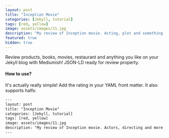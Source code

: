 ```yaml
---
layout: post
title: "Inception Movie"
categories: [Jekyll, tutorial]
tags: [red, yellow]
image: assets/images/11.jpg
description: "My review of Inception movie. Acting, plot and something else in this short description."
featured: true
hidden: true
---
```


Review products, books, movies, restaurant and anything you like on your Jekyll blog with Mediumish! JSON-LD ready for review property.

#### How to use?

It's actually really simple! Add the rating in your YAML front matter. It also supports halfs:

```html
---
layout: post
title: "Inception Movie"
categories: [Jekyll, tutorial]
tags: [red, yellow]
image: assets/images/11.jpg
description: "My review of Inception movie. Actors, directing and more."\
---
```
